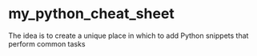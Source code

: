 # my_python_cheat_sheet
The idea is to create a unique place in which to add Python snippets that perform common tasks

